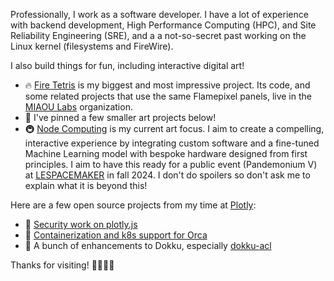 Professionally, I work as a software developer. I have a lot of experience with backend development, High Performance Computing (HPC), and Site Reliability Engineering (SRE), and a a not-so-secret past working on the Linux kernel (filesystems and FireWire).

I also build things for fun, including interactive digital art!
 * 🔥 [Fire Tetris](https://miaoulabs.com/) is my biggest and most impressive project. Its code, and some related projects that use the same Flamepixel panels, live in the [MIAOU Labs](https://github.com/miaoulabs) organization.
 * 📌 I've pinned a few smaller art projects below!
 * 🚇 [Node Computing](https://github.com/scjody/node) is my current art focus. I aim to create a compelling, interactive experience by integrating custom software and a fine-tuned Machine Learning model with bespoke hardware designed from first principles. I aim to have this ready for a public event (Pandemonium V) at [LESPACEMAKER](https://www.lespacemaker.com/en/) in fall 2024.
I don't do spoilers so don't ask me to explain what it is beyond this!

Here are a few open source projects from my time at [Plotly](https://plotly.com/):
* 🔐 [Security work on plotly.js](https://github.com/plotly/plotly.js/pulls?q=is%3Apr+author%3Ascjody)
* 🐬 [Containerization and k8s support for Orca](https://github.com/plotly/orca/pulls?q=is%3Apr+author%3Ascjody)
* 🔭 A bunch of enhancements to Dokku, especially [dokku-acl](https://github.com/dokku-community/dokku-acl/pulls?q=is%3Apr+author%3Ascjody)

Thanks for visiting! 💛🤍💜🖤
